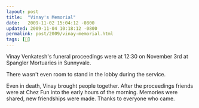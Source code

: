```yaml
---
layout: post
title:  "Vinay's Memorial"
date:   2009-11-02 15:04:12 -0800
updated: 2009-11-04 10:18:12 -0800
permalink: post/2009/vinay-memorial.html
tags: [👤]
---
```

<!-- more -->

Vinay Venkatesh's funeral proceedings were at 12:30 on November 3rd at Spangler Mortuaries in Sunnyvale.

There wasn't even room to stand in the lobby during the service.

Even in death, Vinay brought people together. After the proceedings friends were at Chez Fun into the early hours of the morning. Memories were shared, new friendships were made. Thanks to everyone who came.
